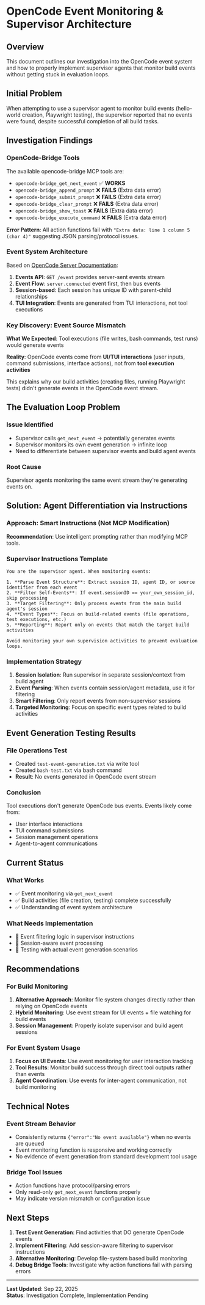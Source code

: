 # OpenCode Event Monitoring & Supervisor Architecture

## Overview

This document outlines our investigation into the OpenCode event system and how to properly implement supervisor agents that monitor build events without getting stuck in evaluation loops.

## Initial Problem

When attempting to use a supervisor agent to monitor build events (hello-world creation, Playwright testing), the supervisor reported that no events were found, despite successful completion of all build tasks.

## Investigation Findings

### OpenCode-Bridge Tools

The available opencode-bridge MCP tools are:
- `opencode-bridge_get_next_event` ✅ **WORKS**
- `opencode-bridge_append_prompt` ❌ **FAILS** (Extra data error)
- `opencode-bridge_submit_prompt` ❌ **FAILS** (Extra data error) 
- `opencode-bridge_clear_prompt` ❌ **FAILS** (Extra data error)
- `opencode-bridge_show_toast` ❌ **FAILS** (Extra data error)
- `opencode-bridge_execute_command` ❌ **FAILS** (Extra data error)

**Error Pattern**: All action functions fail with `"Extra data: line 1 column 5 (char 4)"` suggesting JSON parsing/protocol issues.

### Event System Architecture

Based on [OpenCode Server Documentation](https://opencode.ai/docs/server/):

1. **Events API**: `GET /event` provides server-sent events stream
2. **Event Flow**: `server.connected` event first, then bus events
3. **Session-based**: Each session has unique ID with parent-child relationships
4. **TUI Integration**: Events are generated from TUI interactions, not tool executions

### Key Discovery: Event Source Mismatch

**What We Expected**: Tool executions (file writes, bash commands, test runs) would generate events

**Reality**: OpenCode events come from **UI/TUI interactions** (user inputs, command submissions, interface actions), not from **tool execution activities**

This explains why our build activities (creating files, running Playwright tests) didn't generate events in the OpenCode event stream.

## The Evaluation Loop Problem

### Issue Identified
- Supervisor calls `get_next_event` → potentially generates events
- Supervisor monitors its own event generation → infinite loop
- Need to differentiate between supervisor events and build agent events

### Root Cause
Supervisor agents monitoring the same event stream they're generating events on.

## Solution: Agent Differentiation via Instructions

### Approach: Smart Instructions (Not MCP Modification)

**Recommendation**: Use intelligent prompting rather than modifying MCP tools.

### Supervisor Instructions Template

```
You are the supervisor agent. When monitoring events:

1. **Parse Event Structure**: Extract session ID, agent ID, or source identifier from each event
2. **Filter Self-Events**: If event.sessionID == your_own_session_id, skip processing
3. **Target Filtering**: Only process events from the main build agent's session
4. **Event Types**: Focus on build-related events (file operations, test executions, etc.)
5. **Reporting**: Report only on events that match the target build activities

Avoid monitoring your own supervision activities to prevent evaluation loops.
```

### Implementation Strategy

1. **Session Isolation**: Run supervisor in separate session/context from build agent
2. **Event Parsing**: When events contain session/agent metadata, use it for filtering
3. **Smart Filtering**: Only report events from non-supervisor sessions
4. **Targeted Monitoring**: Focus on specific event types related to build activities

## Event Generation Testing Results

### File Operations Test
- Created `test-event-generation.txt` via write tool
- Created `bash-test.txt` via bash command
- **Result**: No events generated in OpenCode event stream

### Conclusion
Tool executions don't generate OpenCode bus events. Events likely come from:
- User interface interactions
- TUI command submissions
- Session management operations
- Agent-to-agent communications

## Current Status

### What Works
- ✅ Event monitoring via `get_next_event`
- ✅ Build activities (file creation, testing) complete successfully
- ✅ Understanding of event system architecture

### What Needs Implementation
- 🔄 Event filtering logic in supervisor instructions
- 🔄 Session-aware event processing
- 🔄 Testing with actual event generation scenarios

## Recommendations

### For Build Monitoring
1. **Alternative Approach**: Monitor file system changes directly rather than relying on OpenCode events
2. **Hybrid Monitoring**: Use event stream for UI events + file watching for build events
3. **Session Management**: Properly isolate supervisor and build agent sessions

### For Event System Usage
1. **Focus on UI Events**: Use event monitoring for user interaction tracking
2. **Tool Results**: Monitor build success through direct tool outputs rather than events
3. **Agent Coordination**: Use events for inter-agent communication, not build monitoring

## Technical Notes

### Event Stream Behavior
- Consistently returns `{"error":"No event available"}` when no events are queued
- Event monitoring function is responsive and working correctly
- No evidence of event generation from standard development tool usage

### Bridge Tool Issues
- Action functions have protocol/parsing errors
- Only read-only `get_next_event` functions properly
- May indicate version mismatch or configuration issue

## Next Steps

1. **Test Event Generation**: Find activities that DO generate OpenCode events
2. **Implement Filtering**: Add session-aware filtering to supervisor instructions
3. **Alternative Monitoring**: Develop file-system based build monitoring
4. **Debug Bridge Tools**: Investigate why action functions fail with parsing errors

---

**Last Updated**: Sep 22, 2025  
**Status**: Investigation Complete, Implementation Pending
